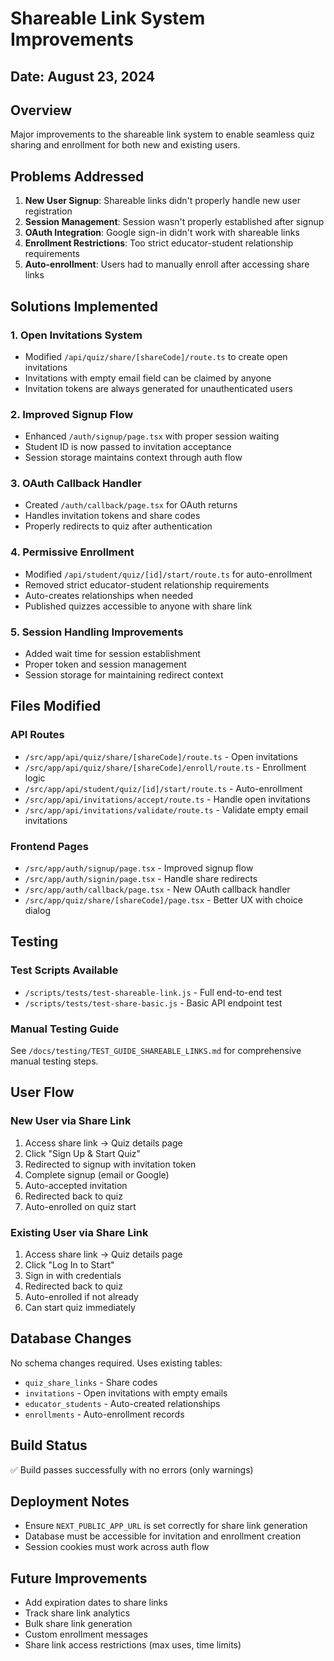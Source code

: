 # Shareable Link System Improvements

## Date: August 23, 2024

## Overview
Major improvements to the shareable link system to enable seamless quiz sharing and enrollment for both new and existing users.

## Problems Addressed

1. **New User Signup**: Shareable links didn't properly handle new user registration
2. **Session Management**: Session wasn't properly established after signup
3. **OAuth Integration**: Google sign-in didn't work with shareable links
4. **Enrollment Restrictions**: Too strict educator-student relationship requirements
5. **Auto-enrollment**: Users had to manually enroll after accessing share links

## Solutions Implemented

### 1. Open Invitations System
- Modified `/api/quiz/share/[shareCode]/route.ts` to create open invitations
- Invitations with empty email field can be claimed by anyone
- Invitation tokens are always generated for unauthenticated users

### 2. Improved Signup Flow
- Enhanced `/auth/signup/page.tsx` with proper session waiting
- Student ID is now passed to invitation acceptance
- Session storage maintains context through auth flow

### 3. OAuth Callback Handler
- Created `/auth/callback/page.tsx` for OAuth returns
- Handles invitation tokens and share codes
- Properly redirects to quiz after authentication

### 4. Permissive Enrollment
- Modified `/api/student/quiz/[id]/start/route.ts` for auto-enrollment
- Removed strict educator-student relationship requirements
- Auto-creates relationships when needed
- Published quizzes accessible to anyone with share link

### 5. Session Handling Improvements
- Added wait time for session establishment
- Proper token and session management
- Session storage for maintaining redirect context

## Files Modified

### API Routes
- `/src/app/api/quiz/share/[shareCode]/route.ts` - Open invitations
- `/src/app/api/quiz/share/[shareCode]/enroll/route.ts` - Enrollment logic
- `/src/app/api/student/quiz/[id]/start/route.ts` - Auto-enrollment
- `/src/app/api/invitations/accept/route.ts` - Handle open invitations
- `/src/app/api/invitations/validate/route.ts` - Validate empty email invitations

### Frontend Pages
- `/src/app/auth/signup/page.tsx` - Improved signup flow
- `/src/app/auth/signin/page.tsx` - Handle share redirects
- `/src/app/auth/callback/page.tsx` - New OAuth callback handler
- `/src/app/quiz/share/[shareCode]/page.tsx` - Better UX with choice dialog

## Testing

### Test Scripts Available
- `/scripts/tests/test-shareable-link.js` - Full end-to-end test
- `/scripts/tests/test-share-basic.js` - Basic API endpoint test

### Manual Testing Guide
See `/docs/testing/TEST_GUIDE_SHAREABLE_LINKS.md` for comprehensive manual testing steps.

## User Flow

### New User via Share Link
1. Access share link → Quiz details page
2. Click "Sign Up & Start Quiz"
3. Redirected to signup with invitation token
4. Complete signup (email or Google)
5. Auto-accepted invitation
6. Redirected back to quiz
7. Auto-enrolled on quiz start

### Existing User via Share Link
1. Access share link → Quiz details page
2. Click "Log In to Start"
3. Sign in with credentials
4. Redirected back to quiz
5. Auto-enrolled if not already
6. Can start quiz immediately

## Database Changes
No schema changes required. Uses existing tables:
- `quiz_share_links` - Share codes
- `invitations` - Open invitations with empty emails
- `educator_students` - Auto-created relationships
- `enrollments` - Auto-enrollment records

## Build Status
✅ Build passes successfully with no errors (only warnings)

## Deployment Notes
- Ensure `NEXT_PUBLIC_APP_URL` is set correctly for share link generation
- Database must be accessible for invitation and enrollment creation
- Session cookies must work across auth flow

## Future Improvements
- Add expiration dates to share links
- Track share link analytics
- Bulk share link generation
- Custom enrollment messages
- Share link access restrictions (max uses, time limits)
